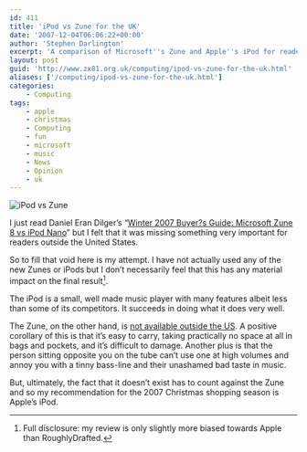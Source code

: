 ```yaml
---
id: 411
title: 'iPod vs Zune for the UK'
date: '2007-12-04T06:06:22+00:00'
author: 'Stephen Darlington'
excerpt: 'A comparison of Microsoft''s Zune and Apple''s iPod for readers located outside the United States.'
layout: post
guid: 'http://www.zx81.org.uk/computing/ipod-vs-zune-for-the-uk.html'
aliases: ['/computing/ipod-vs-zune-for-the-uk.html']
categories:
    - Computing
tags:
    - apple
    - christmas
    - Computing
    - fun
    - microsoft
    - music
    - News
    - Opinion
    - uk
---
```


![iPod vs Zune](https://i0.wp.com/www.zx81.org.uk/wp-content/uploads/2007/12/ipod.jpg)

I just read Daniel Eran Dilger’s “[Winter 2007 Buyer?s Guide: Microsoft Zune 8 vs iPod Nano](http://www.roughlydrafted.com/2007/12/03/winter-2007-buyers-guide-microsoft-zune-8-vs-ipod-nano/)” but I felt that it was missing something very important for readers outside the United States.

So to fill that void here is my attempt. I have not actually used any of the new Zunes or iPods but I don’t necessarily feel that this has any material impact on the final result[^1].

The iPod is a small, well made music player with many features albeit less than some of its competitors. It succeeds in doing what it does very well.

The Zune, on the other hand, is [not available outside the US](http://www.t3.co.uk/news/247/entertainment/mp3_player/new_zune__no_plans_for_uk_release). A positive corollary of this is that it’s easy to carry, taking practically no space at all in bags and pockets, and it’s difficult to damage. Another plus is that the person sitting opposite you on the tube can’t use one at high volumes and annoy you with a tinny bass-line and their unashamed bad taste in music.

But, ultimately, the fact that it doesn’t exist has to count against the Zune and so my recommendation for the 2007 Christmas shopping season is Apple’s iPod.
[^1]: Full disclosure: my review is only slightly more biased towards Apple than RoughlyDrafted.
